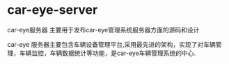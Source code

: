 # car-eye-server
car-eye服务器 主要用于发布car-eye管理系统服务器方面的源码和设计

car-eye 服务器主要包含车辆设备管理平台,采用最先进的架构，实现了对车辆管理，车辆监控，车辆数据统计等功能，是car-eye车辆管理系统的中心.


